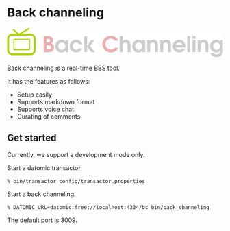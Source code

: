 # Back channeling

![Back channeling](./resources/public/img/logo.png)

Back channeling is a real-time BBS tool.

It has the features as follows:

- Setup easily
- Supports markdown format
- Supports voice chat
- Curating of comments

## Get started

Currently, we support a development mode only.

Start a datomic transactor.

```
% bin/transactor config/transactor.properties
```

Start a back channeling.

```
% DATOMIC_URL=datomic:free://localhost:4334/bc bin/back_channeling
```

The default port is 3009.

